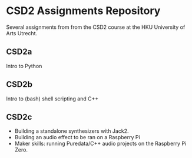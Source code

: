 # CSD2 Assignments Repository
Several assignments from from the CSD2 course at the HKU University of Arts Utrecht.

## CSD2a
Intro to Python

## CSD2b
Intro to (bash) shell scripting and C++

## CSD2c
- Building a standalone synthesizers with Jack2.
- Building an audio effect to be ran on a Raspberry Pi
- Maker skills: running Puredata/C++ audio projects on the Raspberry Pi Zero.
